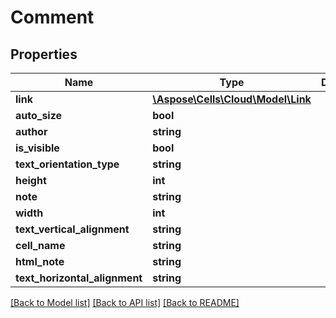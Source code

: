 # Comment

## Properties
Name | Type | Description | Notes
------------ | ------------- | ------------- | -------------
**link** | [**\Aspose\Cells\Cloud\Model\Link**](Link.md) |  | [optional] 
**auto_size** | **bool** |  | [optional] 
**author** | **string** |  | [optional] 
**is_visible** | **bool** |  | [optional] 
**text_orientation_type** | **string** |  | [optional] 
**height** | **int** |  | [optional] 
**note** | **string** |  | [optional] 
**width** | **int** |  | [optional] 
**text_vertical_alignment** | **string** |  | [optional] 
**cell_name** | **string** |  | [optional] 
**html_note** | **string** |  | [optional] 
**text_horizontal_alignment** | **string** |  | [optional] 

[[Back to Model list]](../README.md#documentation-for-models) [[Back to API list]](../README.md#documentation-for-api-endpoints) [[Back to README]](../README.md)


